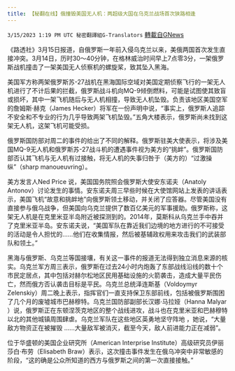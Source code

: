 ```yaml
---
title: 【秘翻在线】俄撞毁美国无人机：两超级大国在乌克兰战场首次狭路相逢
---
```

`3/15/2023 1:19 PM UTC 秘密翻譯組G-Translators` [轉載自GNews](https://gnews.org/articles/1016165)

《路透社》3月15日报道，自俄罗斯一年前入侵乌克兰以来，美俄两国首次发生直接冲突。3月14日，历时30～40分钟，在格林威治时间早上7点零3分，一架俄罗斯战机撞击了一架美国无人侦察机的螺旋桨，致其坠入黑海。

美国军方称两架俄罗斯苏\-27战机在黑海国际空域对美国定期侦察飞行的一架无人机进行了不计后果的拦截，俄罗斯战斗机向MQ-9倾倒燃料，可能是试图使其致盲或损坏，其中一架飞机随后与无人机相撞，导致无人机坠毁。负责该地区美国空军的詹姆斯·赫克（James Hecker）将军在一份声明中说，“事实上，俄罗斯人追踪不安全和不专业的行为几乎导致两架飞机坠毁。”五角大楼表示，俄罗斯尚未找到这架无人机，这架飞机可能受损。

俄罗斯国防部对周二的事件的给出了不同的解释。俄罗斯驻美大使表示，将涉及美国MQ-9无人机和俄罗斯苏\-27战斗机的遭遇事件视为美方的“挑衅”。俄罗斯国防部否认其飞机与无人机有过接触，将无人机的失事归咎于（美方的）“过激操纵”（sharp manoueuvring）。

美方发言人Ned Price 说，美国国务院照会俄罗斯大使安东诺夫（Anatoly Antonov）讨论发生的事情。安东诺夫周三早些时候在大使馆网站上发表的讲话表示，美国飞机“故意和挑衅地”向俄罗斯领土移动，并关闭了应答器。尽管美国没有直接参与俄乌战争，但美国向乌克兰提供了数百亿美元的军事援助。俄罗斯称，这架无人机是在克里米亚半岛附近被探测到的。2014年，莫斯科从乌克兰手中吞并了克里米亚半岛。安东诺夫说，“美国军队在靠近我们边境的地方进行的不可接受的活动是令人担忧的……他们在收集情报，然后被基辅政权用来攻击我们的武装部队和领土。”

黑海与俄罗斯、乌克兰等国接壤，有关这一事件的报道无法得到独立消息来源的核实。乌克兰军方周三表示，俄罗斯在过去24小时内炮轰了东部战线沿线的数十个市民定居点，其中包括对赫尔松地区民用基础设施的火箭袭击，造成大量平民伤亡，然而俄方否认袭击目标是平民。乌克兰总统泽连斯基（Voldoymyr Zelenskiy）周二晚上表示，指挥官们一直支持保卫东部前线，包括被俄罗斯围困了几个月的废墟城市巴赫穆特。乌克兰国防部副部长汉娜·马拉娅（Hanna Malyar ）说，俄罗斯正在东顿涅茨克地区的整个战线进攻，战斗也在克里米亚和巴赫穆特以北的其他城镇周围肆虐。乌克兰军队在这些地区英勇地坚守阵地 ，她说，“大量敌方物资正在被摧毁 ……大量敌军被消灭，截至今天，敌人前进能力正在减弱”。

位于华盛顿的美国企业研究所（American Interprise Institute）高级研究员伊丽莎白·布劳（Elisabeth Braw）表示，这次撞击事件发生在俄乌冲突中非常敏感的阶段，“这的确是公众所知道的西方与俄罗斯之间的第一次直接接触。”
